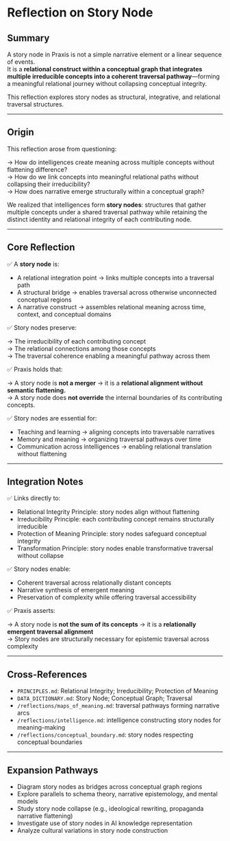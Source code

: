 # Reflection on Story Node

## Summary

A story node in Praxis is not a simple narrative element or a linear sequence of events.  
It is a **relational construct within a conceptual graph that integrates multiple irreducible concepts into a coherent traversal pathway**—forming a meaningful relational journey without collapsing conceptual integrity.

This reflection explores story nodes as structural, integrative, and relational traversal structures.

---

## Origin

This reflection arose from questioning:

→ How do intelligences create meaning across multiple concepts without flattening difference?  
→ How do we link concepts into meaningful relational paths without collapsing their irreducibility?  
→ How does narrative emerge structurally within a conceptual graph?

We realized that intelligences form **story nodes**: structures that gather multiple concepts under a shared traversal pathway while retaining the distinct identity and relational integrity of each contributing node.

---

## Core Reflection

✅ A **story node** is:

- A relational integration point → links multiple concepts into a traversal path
- A structural bridge → enables traversal across otherwise unconnected conceptual regions
- A narrative construct → assembles relational meaning across time, context, and conceptual domains

✅ Story nodes preserve:

→ The irreducibility of each contributing concept  
→ The relational connections among those concepts  
→ The traversal coherence enabling a meaningful pathway across them

✅ Praxis holds that:

→ A story node is **not a merger** → it is a **relational alignment without semantic flattening.**  
→ A story node does **not override** the internal boundaries of its contributing concepts.

✅ Story nodes are essential for:

- Teaching and learning → aligning concepts into traversable narratives
- Memory and meaning → organizing traversal pathways over time
- Communication across intelligences → enabling relational translation without flattening

---

## Integration Notes

✅ Links directly to:

- Relational Integrity Principle: story nodes align without flattening
- Irreducibility Principle: each contributing concept remains structurally irreducible
- Protection of Meaning Principle: story nodes safeguard conceptual integrity
- Transformation Principle: story nodes enable transformative traversal without collapse

✅ Story nodes enable:

- Coherent traversal across relationally distant concepts
- Narrative synthesis of emergent meaning
- Preservation of complexity while offering traversal accessibility

✅ Praxis asserts:

→ A story node is **not the sum of its concepts** → it is a **relationally emergent traversal alignment**  
→ Story nodes are structurally necessary for epistemic traversal across complexity

---

## Cross-References

- `PRINCIPLES.md`: Relational Integrity; Irreducibility; Protection of Meaning
- `DATA_DICTIONARY.md`: Story Node; Conceptual Graph; Traversal
- `/reflections/maps_of_meaning.md`: traversal pathways forming narrative arcs
- `/reflections/intelligence.md`: intelligence constructing story nodes for meaning-making
- `/reflections/conceptual_boundary.md`: story nodes respecting conceptual boundaries

---

## Expansion Pathways

- Diagram story nodes as bridges across conceptual graph regions
- Explore parallels to schema theory, narrative epistemology, and mental models
- Study story node collapse (e.g., ideological rewriting, propaganda narrative flattening)
- Investigate use of story nodes in AI knowledge representation
- Analyze cultural variations in story node construction

